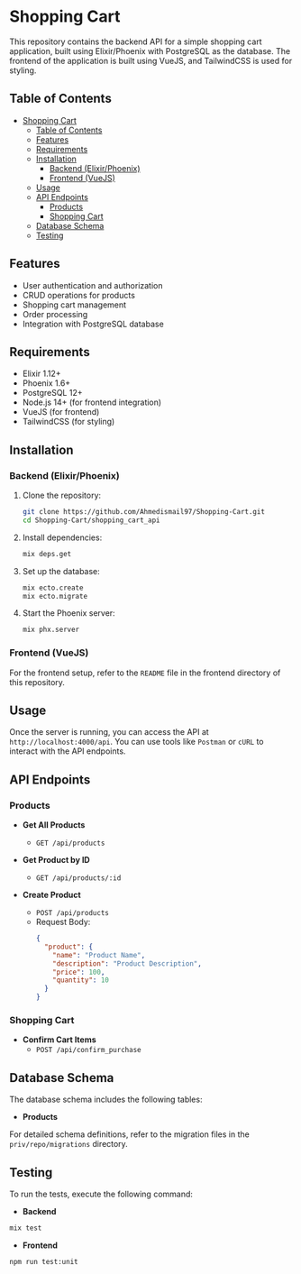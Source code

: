 # Shopping Cart 

This repository contains the backend API for a simple shopping cart application, built using Elixir/Phoenix with PostgreSQL as the database. The frontend of the application is built using VueJS, and TailwindCSS is used for styling.

## Table of Contents

- [Shopping Cart](#shopping-cart)
  - [Table of Contents](#table-of-contents)
  - [Features](#features)
  - [Requirements](#requirements)
  - [Installation](#installation)
    - [Backend (Elixir/Phoenix)](#backend-elixirphoenix)
    - [Frontend (VueJS)](#frontend-vuejs)
  - [Usage](#usage)
  - [API Endpoints](#api-endpoints)
    - [Products](#products)
    - [Shopping Cart](#shopping-cart-1)
  - [Database Schema](#database-schema)
  - [Testing](#testing)

## Features

- User authentication and authorization
- CRUD operations for products
- Shopping cart management
- Order processing
- Integration with PostgreSQL database

## Requirements

- Elixir 1.12+
- Phoenix 1.6+
- PostgreSQL 12+
- Node.js 14+ (for frontend integration)
- VueJS (for frontend)
- TailwindCSS (for styling)

## Installation

### Backend (Elixir/Phoenix)

1. Clone the repository:
    ```sh
    git clone https://github.com/Ahmedismail97/Shopping-Cart.git
    cd Shopping-Cart/shopping_cart_api
    ```

2. Install dependencies:
    ```sh
    mix deps.get
    ```

3. Set up the database:
    ```sh
    mix ecto.create
    mix ecto.migrate
    ```

4. Start the Phoenix server:
    ```sh
    mix phx.server
    ```

### Frontend (VueJS)

For the frontend setup, refer to the `README` file in the frontend directory of this repository.

## Usage

Once the server is running, you can access the API at `http://localhost:4000/api`. You can use tools like `Postman` or `cURL` to interact with the API endpoints.

## API Endpoints

### Products

- **Get All Products**
    - `GET /api/products`

- **Get Product by ID**
    - `GET /api/products/:id`

- **Create Product**
    - `POST /api/products`
    - Request Body:
        ```json
        {
          "product": {
            "name": "Product Name",
            "description": "Product Description",
            "price": 100,
            "quantity": 10
          }
        }
        ```

### Shopping Cart

- **Confirm Cart Items**
    - `POST /api/confirm_purchase`

## Database Schema

The database schema includes the following tables:
- **Products**

For detailed schema definitions, refer to the migration files in the `priv/repo/migrations` directory.

## Testing

To run the tests, execute the following command:
- **Backend**
```sh
mix test
```
- **Frontend**
```sh
npm run test:unit
```
